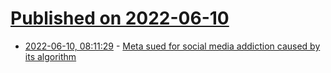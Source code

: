 # [Published on 2022-06-10](index.md)

* [2022-06-10, 08:11:29](https://news.ycombinator.com/item?id=31691374) - [Meta sued for social media addiction caused by its algorithm](https://www.protocol.com/section-230-meta-addiction)
